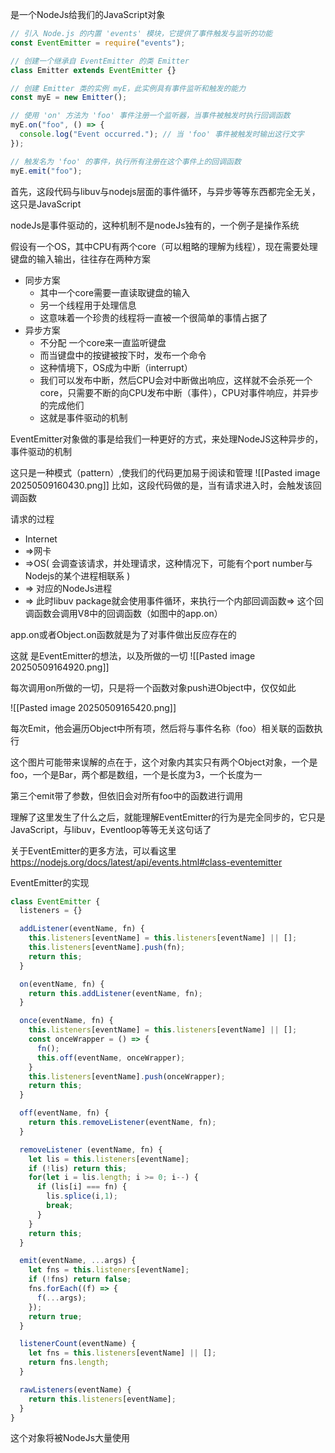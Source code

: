 是一个NodeJs给我们的JavaScript对象

```js
// 引入 Node.js 的内置 'events' 模块，它提供了事件触发与监听的功能
const EventEmitter = require("events");

// 创建一个继承自 EventEmitter 的类 Emitter
class Emitter extends EventEmitter {}

// 创建 Emitter 类的实例 myE，此实例具有事件监听和触发的能力
const myE = new Emitter();

// 使用 'on' 方法为 'foo' 事件注册一个监听器，当事件被触发时执行回调函数
myE.on("foo", () => {
  console.log("Event occurred."); // 当 'foo' 事件被触发时输出这行文字
});

// 触发名为 'foo' 的事件，执行所有注册在这个事件上的回调函数
myE.emit("foo");

```

首先，这段代码与libuv与nodejs层面的事件循环，与异步等等东西都完全无关，这只是JavaScript

nodeJs是事件驱动的，这种机制不是nodeJs独有的，一个例子是操作系统

假设有一个OS，其中CPU有两个core（可以粗略的理解为线程），现在需要处理键盘的输入输出，往往存在两种方案

- 同步方案
	- 其中一个core需要一直读取键盘的输入
	- 另一个线程用于处理信息
	- 这意味着一个珍贵的线程将一直被一个很简单的事情占据了
- 异步方案
	- 不分配 一个core来一直监听键盘
	- 而当键盘中的按键被按下时，发布一个命令
	- 这种情境下，OS成为中断（interrupt）
	- 我们可以发布中断，然后CPU会对中断做出响应，这样就不会杀死一个core，只需要不断的向CPU发布中断（事件），CPU对事件响应，并异步的完成他们
	- 这就是事件驱动的机制

EventEmitter对象做的事是给我们一种更好的方式，来处理NodeJS这种异步的，事件驱动的机制

这只是一种模式（pattern）,使我们的代码更加易于阅读和管理
![[Pasted image 20250509160430.png]]
比如，这段代码做的是，当有请求进入时，会触发该回调函数

请求的过程

- Internet
- =>网卡
- =>OS( 会调查该请求，并处理请求，这种情况下，可能有个port number与Nodejs的某个进程相联系 ) 
- => 对应的NodeJs进程 
- => 此时libuv package就会使用事件循环，来执行一个内部回调函数=> 这个回调函数会调用V8中的回调函数（如图中的app.on）

app.on或者Object.on函数就是为了对事件做出反应存在的

这就 是EventEmitter的想法，以及所做的一切
![[Pasted image 20250509164920.png]]

每次调用on所做的一切，只是将一个函数对象push进Object中，仅仅如此

![[Pasted image 20250509165420.png]]

每次Emit，他会遍历Object中所有项，然后将与事件名称（foo）相关联的函数执行

这个图片可能带来误解的点在于，这个对象内其实只有两个Object对象，一个是foo，一个是Bar，两个都是数组，一个是长度为3，一个长度为一

第三个emit带了参数，但依旧会对所有foo中的函数进行调用

理解了这里发生了什么之后，就能理解EventEmitter的行为是完全同步的，它只是JavaScript，与libuv，Eventloop等等无关这句话了

关于EventEmitter的更多方法，可以看这里
https://nodejs.org/docs/latest/api/events.html#class-eventemitter

EventEmitter的实现

```js
class EventEmitter {
  listeners = {}

  addListener(eventName, fn) {
    this.listeners[eventName] = this.listeners[eventName] || [];
    this.listeners[eventName].push(fn);
    return this;
  }

  on(eventName, fn) {
    return this.addListener(eventName, fn);
  }

  once(eventName, fn) {
    this.listeners[eventName] = this.listeners[eventName] || [];
    const onceWrapper = () => {
      fn();
      this.off(eventName, onceWrapper);
    }
    this.listeners[eventName].push(onceWrapper);
    return this;
  }

  off(eventName, fn) {
    return this.removeListener(eventName, fn);
  }

  removeListener (eventName, fn) {
    let lis = this.listeners[eventName];
    if (!lis) return this;
    for(let i = lis.length; i >= 0; i--) {
      if (lis[i] === fn) {
        lis.splice(i,1);
        break;
      }
    }
    return this;
  }

  emit(eventName, ...args) {
    let fns = this.listeners[eventName];
    if (!fns) return false;
    fns.forEach((f) => {
      f(...args);
    });
    return true;
  }

  listenerCount(eventName) {
    let fns = this.listeners[eventName] || [];
    return fns.length;
  }

  rawListeners(eventName) {
    return this.listeners[eventName];
  }
}
```

这个对象将被NodeJs大量使用